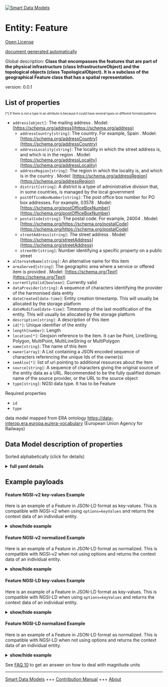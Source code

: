 <!-- 10-Header -->  
[![Smart Data Models](https://smartdatamodels.org/wp-content/uploads/2022/01/SmartDataModels_logo.png "Logo")](https://smartdatamodels.org)  
Entity: Feature  
===============<!-- /10-Header -->  
<!-- 15-License -->  
[Open License](https://github.com/smart-data-models//dataModel.ERA/blob/master/Feature/LICENSE.md)  
[document generated automatically](https://docs.google.com/presentation/d/e/2PACX-1vTs-Ng5dIAwkg91oTTUdt8ua7woBXhPnwavZ0FxgR8BsAI_Ek3C5q97Nd94HS8KhP-r_quD4H0fgyt3/pub?start=false&loop=false&delayms=3000#slide=id.gb715ace035_0_60)  
<!-- /15-License -->  
<!-- 20-Description -->  
Global description: **Class that encompasses the features that are part of the physical infrastructure (class InfrastructureObject) and the topological objects (class TopologicalObject). It is a subclass of the geographical Feature class that has a spatial representation.**  
version: 0.0.1  
<!-- /20-Description -->  
<!-- 30-PropertiesList -->  

## List of properties  

<sup><sub>[*] If there is not a type in an attribute is because it could have several types or different formats/patterns</sub></sup>  
- `address[object]`: The mailing address  . Model: [https://schema.org/address](https://schema.org/address)	- `addressCountry[string]`: The country. For example, Spain  . Model: [https://schema.org/addressCountry](https://schema.org/addressCountry)  
	- `addressLocality[string]`: The locality in which the street address is, and which is in the region  . Model: [https://schema.org/addressLocality](https://schema.org/addressLocality)  
	- `addressRegion[string]`: The region in which the locality is, and which is in the country  . Model: [https://schema.org/addressRegion](https://schema.org/addressRegion)  
	- `district[string]`: A district is a type of administrative division that, in some countries, is managed by the local government    
	- `postOfficeBoxNumber[string]`: The post office box number for PO box addresses. For example, 03578  . Model: [https://schema.org/postOfficeBoxNumber](https://schema.org/postOfficeBoxNumber)  
	- `postalCode[string]`: The postal code. For example, 24004  . Model: [https://schema.org/https://schema.org/postalCode](https://schema.org/https://schema.org/postalCode)  
	- `streetAddress[string]`: The street address  . Model: [https://schema.org/streetAddress](https://schema.org/streetAddress)  
	- `streetNr[string]`: Number identifying a specific property on a public street    
- `alternateName[string]`: An alternative name for this item  - `areaServed[string]`: The geographic area where a service or offered item is provided  . Model: [https://schema.org/Text](https://schema.org/Text)- `currentlyValid[boolean]`: Currently valid  - `dataProvider[string]`: A sequence of characters identifying the provider of the harmonised data entity  - `dateCreated[date-time]`: Entity creation timestamp. This will usually be allocated by the storage platform  - `dateModified[date-time]`: Timestamp of the last modification of the entity. This will usually be allocated by the storage platform  - `description[string]`: A description of this item  - `id[*]`: Unique identifier of the entity  - `length[number]`: Length  - `location[*]`: Geojson reference to the item. It can be Point, LineString, Polygon, MultiPoint, MultiLineString or MultiPolygon  - `name[string]`: The name of this item  - `owner[array]`: A List containing a JSON encoded sequence of characters referencing the unique Ids of the owner(s)  - `seeAlso[*]`: list of uri pointing to additional resources about the item  - `source[string]`: A sequence of characters giving the original source of the entity data as a URL. Recommended to be the fully qualified domain name of the source provider, or the URL to the source object  - `type[string]`: NGSI data type. It has to be Feature  <!-- /30-PropertiesList -->  
<!-- 35-RequiredProperties -->  
Required properties  
- `id`  - `type`  <!-- /35-RequiredProperties -->  
<!-- 40-RequiredProperties -->  
data model mapped from ERA ontology https://data-interop.era.europa.eu/era-vocabulary (European Union Agency for Railways)  
<!-- /40-RequiredProperties -->  
<!-- 50-DataModelHeader -->  
## Data Model description of properties  
Sorted alphabetically (click for details)  
<!-- /50-DataModelHeader -->  
<!-- 60-ModelYaml -->  
<details><summary><strong>full yaml details</strong></summary>    
```yaml  
Feature:    
  description: Class that encompasses the features that are part of the physical infrastructure (class InfrastructureObject) and the topological objects (class TopologicalObject). It is a subclass of the geographical Feature class that has a spatial representation.    
  properties:    
    address:    
      description: The mailing address    
      properties:    
        addressCountry:    
          description: 'The country. For example, Spain'    
          type: string    
          x-ngsi:    
            model: https://schema.org/addressCountry    
            type: Property    
        addressLocality:    
          description: 'The locality in which the street address is, and which is in the region'    
          type: string    
          x-ngsi:    
            model: https://schema.org/addressLocality    
            type: Property    
        addressRegion:    
          description: 'The region in which the locality is, and which is in the country'    
          type: string    
          x-ngsi:    
            model: https://schema.org/addressRegion    
            type: Property    
        district:    
          description: 'A district is a type of administrative division that, in some countries, is managed by the local government'    
          type: string    
          x-ngsi:    
            type: Property    
        postOfficeBoxNumber:    
          description: 'The post office box number for PO box addresses. For example, 03578'    
          type: string    
          x-ngsi:    
            model: https://schema.org/postOfficeBoxNumber    
            type: Property    
        postalCode:    
          description: 'The postal code. For example, 24004'    
          type: string    
          x-ngsi:    
            model: https://schema.org/https://schema.org/postalCode    
            type: Property    
        streetAddress:    
          description: The street address    
          type: string    
          x-ngsi:    
            model: https://schema.org/streetAddress    
            type: Property    
        streetNr:    
          description: Number identifying a specific property on a public street    
          type: string    
          x-ngsi:    
            type: Property    
      type: object    
      x-ngsi:    
        model: https://schema.org/address    
        type: Property    
    alternateName:    
      description: An alternative name for this item    
      type: string    
      x-ngsi:    
        type: Property    
    areaServed:    
      description: The geographic area where a service or offered item is provided    
      type: string    
      x-ngsi:    
        model: https://schema.org/Text    
        type: Property    
    currentlyValid:    
      description: Currently valid    
      type: boolean    
      x-ngsi:    
        type: Property    
    dataProvider:    
      description: A sequence of characters identifying the provider of the harmonised data entity    
      type: string    
      x-ngsi:    
        type: Property    
    dateCreated:    
      description: Entity creation timestamp. This will usually be allocated by the storage platform    
      format: date-time    
      type: string    
      x-ngsi:    
        type: Property    
    dateModified:    
      description: Timestamp of the last modification of the entity. This will usually be allocated by the storage platform    
      format: date-time    
      type: string    
      x-ngsi:    
        type: Property    
    description:    
      description: A description of this item    
      type: string    
      x-ngsi:    
        type: Property    
    id:    
      anyOf:    
        - description: Identifier format of any NGSI entity    
          maxLength: 256    
          minLength: 1    
          pattern: ^[\w\-\.\{\}\$\+\*\[\]`|~^@!,:\\]+$    
          type: string    
          x-ngsi:    
            type: Property    
        - description: Identifier format of any NGSI entity    
          format: uri    
          type: string    
          x-ngsi:    
            type: Property    
      description: Unique identifier of the entity    
      x-ngsi:    
        type: Property    
    length:    
      description: Length    
      type: number    
      x-ngsi:    
        type: Property    
    location:    
      description: 'Geojson reference to the item. It can be Point, LineString, Polygon, MultiPoint, MultiLineString or MultiPolygon'    
      oneOf:    
        - description: Geojson reference to the item. Point    
          properties:    
            bbox:    
              items:    
                type: number    
              minItems: 4    
              type: array    
            coordinates:    
              items:    
                type: number    
              minItems: 2    
              type: array    
            type:    
              enum:    
                - Point    
              type: string    
          required:    
            - type    
            - coordinates    
          title: GeoJSON Point    
          type: object    
          x-ngsi:    
            type: GeoProperty    
        - description: Geojson reference to the item. LineString    
          properties:    
            bbox:    
              items:    
                type: number    
              minItems: 4    
              type: array    
            coordinates:    
              items:    
                items:    
                  type: number    
                minItems: 2    
                type: array    
              minItems: 2    
              type: array    
            type:    
              enum:    
                - LineString    
              type: string    
          required:    
            - type    
            - coordinates    
          title: GeoJSON LineString    
          type: object    
          x-ngsi:    
            type: GeoProperty    
        - description: Geojson reference to the item. Polygon    
          properties:    
            bbox:    
              items:    
                type: number    
              minItems: 4    
              type: array    
            coordinates:    
              items:    
                items:    
                  items:    
                    type: number    
                  minItems: 2    
                  type: array    
                minItems: 4    
                type: array    
              type: array    
            type:    
              enum:    
                - Polygon    
              type: string    
          required:    
            - type    
            - coordinates    
          title: GeoJSON Polygon    
          type: object    
          x-ngsi:    
            type: GeoProperty    
        - description: Geojson reference to the item. MultiPoint    
          properties:    
            bbox:    
              items:    
                type: number    
              minItems: 4    
              type: array    
            coordinates:    
              items:    
                items:    
                  type: number    
                minItems: 2    
                type: array    
              type: array    
            type:    
              enum:    
                - MultiPoint    
              type: string    
          required:    
            - type    
            - coordinates    
          title: GeoJSON MultiPoint    
          type: object    
          x-ngsi:    
            type: GeoProperty    
        - description: Geojson reference to the item. MultiLineString    
          properties:    
            bbox:    
              items:    
                type: number    
              minItems: 4    
              type: array    
            coordinates:    
              items:    
                items:    
                  items:    
                    type: number    
                  minItems: 2    
                  type: array    
                minItems: 2    
                type: array    
              type: array    
            type:    
              enum:    
                - MultiLineString    
              type: string    
          required:    
            - type    
            - coordinates    
          title: GeoJSON MultiLineString    
          type: object    
          x-ngsi:    
            type: GeoProperty    
        - description: Geojson reference to the item. MultiLineString    
          properties:    
            bbox:    
              items:    
                type: number    
              minItems: 4    
              type: array    
            coordinates:    
              items:    
                items:    
                  items:    
                    items:    
                      type: number    
                    minItems: 2    
                    type: array    
                  minItems: 4    
                  type: array    
                type: array    
              type: array    
            type:    
              enum:    
                - MultiPolygon    
              type: string    
          required:    
            - type    
            - coordinates    
          title: GeoJSON MultiPolygon    
          type: object    
          x-ngsi:    
            type: GeoProperty    
      x-ngsi:    
        type: GeoProperty    
    name:    
      description: The name of this item    
      type: string    
      x-ngsi:    
        type: Property    
    owner:    
      description: A List containing a JSON encoded sequence of characters referencing the unique Ids of the owner(s)    
      items:    
        anyOf:    
          - description: Identifier format of any NGSI entity    
            maxLength: 256    
            minLength: 1    
            pattern: ^[\w\-\.\{\}\$\+\*\[\]`|~^@!,:\\]+$    
            type: string    
            x-ngsi:    
              type: Property    
          - description: Identifier format of any NGSI entity    
            format: uri    
            type: string    
            x-ngsi:    
              type: Property    
        description: Unique identifier of the entity    
        x-ngsi:    
          type: Property    
      type: array    
      x-ngsi:    
        type: Property    
    seeAlso:    
      description: list of uri pointing to additional resources about the item    
      oneOf:    
        - items:    
            format: uri    
            type: string    
          minItems: 1    
          type: array    
        - format: uri    
          type: string    
      x-ngsi:    
        type: Property    
    source:    
      description: 'A sequence of characters giving the original source of the entity data as a URL. Recommended to be the fully qualified domain name of the source provider, or the URL to the source object'    
      type: string    
      x-ngsi:    
        type: Property    
    type:    
      description: NGSI data type. It has to be Feature    
      enum:    
        - Feature    
      type: string    
      x-ngsi:    
        type: Property    
  required:    
    - id    
    - type    
  type: object    
  x-derived-from: http://data.europa.eu/949/Feature    
  x-disclaimer: 'Redistribution and use in source and binary forms, with or without modification, are permitted  provided that the license conditions are met. Copyleft (c) 2023 Contributors to Smart Data Models Program'    
  x-license-url: https://github.com/smart-data-models/dataModel.ERA/blob/master/Feature/LICENSE.md    
  x-model-schema: https://smart-data-models.github.io/dataModel.ERA/Certificate/schema.json    
  x-model-tags: 'ERA vocabulary, railway, train'    
  x-version: 0.0.1    
```  
</details>    
<!-- /60-ModelYaml -->  
<!-- 70-MiddleNotes -->  
<!-- /70-MiddleNotes -->  
<!-- 80-Examples -->  
## Example payloads    
#### Feature NGSI-v2 key-values Example    
Here is an example of a Feature in JSON-LD format as key-values. This is compatible with NGSI-v2 when  using `options=keyValues` and returns the context data of an individual entity.  
<details><summary><strong>show/hide example</strong></summary>    
```json  
{  
  "id": "urn:ngsi-ld:Feature:id:SWJZ:26079559",  
  "dateCreated": "2000-11-09T19:30:45Z",  
  "dateModified": "1982-01-16T22:00:49Z",  
  "source": "Table live too always movie.",  
  "name": "Somebody his past show. Provide goal who",  
  "alternateName": "Any rise challenge type.",  
  "description": "Responsibility our class apply",  
  "dataProvider": "Rich clear century others contain help. Not about certainly box. Wi",  
  "owner": [  
    "urn:ngsi-ld:Feature:items:WDIR:57277343",  
    "urn:ngsi-ld:Feature:items:YUTH:26427588"  
  ],  
  "seeAlso": [  
    "urn:ngsi-ld:Feature:items:EGCJ:82697620"  
  ],  
  "location": {  
    "type": "Point",  
    "coordinates": [  
      71.6338955,  
      -141.895474  
    ]  
  },  
  "address": {  
    "streetAddress": "Return end child.",  
    "addressLocality": "Trip professional staff answer. Kitchen yard ten worry suggest whose.",  
    "addressRegion": "Art music already home low. Human despite easy back wind people.",  
    "addressCountry": "Great main confere",  
    "postalCode": "Door weight control head southern pass. Practice art anything even.",  
    "postOfficeBoxNumber": "Clear health there former approach. Now money among budget. Current kind page rather.",  
    "streetNr": "Eight quality not include six. Line response ahead girl we. Answer finally daughter everybody fast.",  
    "district": "Camera worker machine away have loss practice since. Along indeed debate Mrs cut. Lot game charge indeed."  
  },  
  "areaServed": "Real throw sell. Two remembe",  
  "type": "Feature",  
  "currentlyValid": true,  
  "length": 845.9  
}  
```  
</details>  
#### Feature NGSI-v2 normalized Example    
Here is an example of a Feature in JSON-LD format as normalized. This is compatible with NGSI-v2 when not using options and returns the context data of an individual entity.  
<details><summary><strong>show/hide example</strong></summary>    
```json  
{  
  "id": "urn:ngsi-ld:Feature:id:SWJZ:26079559",  
  "dateCreated": {  
    "type": "DateTime",  
    "value": "2000-11-09T19:30:45Z"  
  },  
  "dateModified": {  
    "type": "DateTime",  
    "value": "1982-01-16T22:00:49Z"  
  },  
  "source": {  
    "type": "Text",  
    "value": "Table live too always movie."  
  },  
  "name": {  
    "type": "Text",  
    "value": "Somebody his past show. Provide goal who"  
  },  
  "alternateName": {  
    "type": "Text",  
    "value": "Any rise challenge type."  
  },  
  "description": {  
    "type": "Text",  
    "value": "Responsibility our class apply"  
  },  
  "dataProvider": {  
    "type": "Text",  
    "value": "Rich clear century others contain help. Not about certainly box. Wi"  
  },  
  "owner": {  
    "type": "StructuredValue",  
    "value": [  
      "urn:ngsi-ld:Feature:items:WDIR:57277343",  
      "urn:ngsi-ld:Feature:items:YUTH:26427588"  
    ]  
  },  
  "seeAlso": {  
    "type": "StructuredValue",  
    "value": [  
      "urn:ngsi-ld:Feature:items:EGCJ:82697620"  
    ]  
  },  
  "location": {  
    "type": "geo:json",  
    "value": {  
      "type": "Point",  
      "coordinates": {  
        "type": "StructuredValue",  
        "value": [  
          71.6338955,  
          -141.895474  
        ]  
      }  
    }  
  },  
  "address": {  
    "type": "StructuredValue",  
    "value": {  
      "streetAddress": {  
        "type": "Text",  
        "value": "Return end child."  
      },  
      "addressLocality": {  
        "type": "Text",  
        "value": "Trip professional staff answer. Kitchen yard ten worry suggest whose."  
      },  
      "addressRegion": {  
        "type": "Text",  
        "value": "Art music already home low. Human despite easy back wind people."  
      },  
      "addressCountry": {  
        "type": "Text",  
        "value": "Great main confere"  
      },  
      "postalCode": {  
        "type": "Text",  
        "value": "Door weight control head southern pass. Practice art anything even."  
      },  
      "postOfficeBoxNumber": {  
        "type": "Text",  
        "value": "Clear health there former approach. Now money among budget. Current kind page rather."  
      },  
      "streetNr": {  
        "type": "Text",  
        "value": "Eight quality not include six. Line response ahead girl we. Answer finally daughter everybody fast."  
      },  
      "district": {  
        "type": "Text",  
        "value": "Camera worker machine away have loss practice since. Along indeed debate Mrs cut. Lot game charge indeed."  
      }  
    }  
  },  
  "areaServed": {  
    "type": "Text",  
    "value": "Real throw sell. Two remembe"  
  },  
  "type": "Feature",  
  "currentlyValid": {  
    "type": "Boolean",  
    "value": true  
  },  
  "length": {  
    "type": "Number",  
    "value": 845.9  
  }  
}  
```  
</details>  
#### Feature NGSI-LD key-values Example    
Here is an example of a Feature in JSON-LD format as key-values. This is compatible with NGSI-LD when  using `options=keyValues` and returns the context data of an individual entity.  
<details><summary><strong>show/hide example</strong></summary>    
```json  
{  
  "id": "urn:ngsi-ld:Feature:id:SWJZ:26079559",  
  "dateCreated": "2000-11-09T19:30:45Z",  
  "dateModified": "1982-01-16T22:00:49Z",  
  "source": "Table live too always movie.",  
  "name": "Somebody his past show. Provide goal who",  
  "alternateName": "Any rise challenge type.",  
  "description": "Responsibility our class apply",  
  "dataProvider": "Rich clear century others contain help. Not about certainly box. Wi",  
  "owner": [  
    "urn:ngsi-ld:Feature:items:WDIR:57277343",  
    "urn:ngsi-ld:Feature:items:YUTH:26427588"  
  ],  
  "seeAlso": [  
    "urn:ngsi-ld:Feature:items:EGCJ:82697620"  
  ],  
  "location": {  
    "type": "Point",  
    "coordinates": [  
      71.6338955,  
      -141.895474  
    ]  
  },  
  "address": {  
    "streetAddress": "Return end child.",  
    "addressLocality": "Trip professional staff answer. Kitchen yard ten worry suggest whose.",  
    "addressRegion": "Art music already home low. Human despite easy back wind people.",  
    "addressCountry": "Great main confere",  
    "postalCode": "Door weight control head southern pass. Practice art anything even.",  
    "postOfficeBoxNumber": "Clear health there former approach. Now money among budget. Current kind page rather.",  
    "streetNr": "Eight quality not include six. Line response ahead girl we. Answer finally daughter everybody fast.",  
    "district": "Camera worker machine away have loss practice since. Along indeed debate Mrs cut. Lot game charge indeed."  
  },  
  "areaServed": "Real throw sell. Two remembe",  
  "type": "Feature",  
  "currentlyValid": true,  
  "length": 845.9,  
  "@context": [  
    "https://raw.githubusercontent.com/smart-data-models/dataModel.ERA/master/context.jsonld"  
  ]  
}  
```  
</details>  
#### Feature NGSI-LD normalized Example    
Here is an example of a Feature in JSON-LD format as normalized. This is compatible with NGSI-LD when not using options and returns the context data of an individual entity.  
<details><summary><strong>show/hide example</strong></summary>    
```json  
{  
  "id": "urn:ngsi-ld:Feature:id:NAYS:82910625",  
  "dateCreated": {  
    "type": "Property",  
    "value": {  
      "@type": "DateTime",  
      "@value": "2015-12-02T02:59:26Z"  
    }  
  },  
  "dateModified": {  
    "type": "Property",  
    "value": {  
      "@type": "DateTime",  
      "@value": "2021-04-07T17:47:44Z"  
    }  
  },  
  "source": {  
    "type": "Property",  
    "value": "Station pick serious other seat. Power way score institution. Bill TV some h"  
  },  
  "name": {  
    "type": "Property",  
    "value": "Production factor successful white she live size. Fire social air enter. Skill son sell painting do garden true."  
  },  
  "alternateName": {  
    "type": "Property",  
    "value": "Such culture so million. His break business remembe"  
  },  
  "description": {  
    "type": "Property",  
    "value": "Lose edge want describe nice. Else course war direction international near ask second."  
  },  
  "dataProvider": {  
    "type": "Property",  
    "value": "Cell force pull majo"  
  },  
  "owner": {  
    "type": "Property",  
    "value": [  
      "urn:ngsi-ld:Feature:items:NLJN:58101473",  
      "urn:ngsi-ld:Feature:items:NCUV:87294142"  
    ]  
  },  
  "seeAlso": {  
    "type": "Property",  
    "value": [  
      "urn:ngsi-ld:Feature:items:TOZC:68395253"  
    ]  
  },  
  "location": {  
    "type": "Property",  
    "value": {  
      "type": "Point",  
      "coordinates": [  
        -21.7138025,  
        -147.023625  
      ]  
    }  
  },  
  "address": {  
    "type": "Property",  
    "value": {  
      "streetAddress": "Film tend professional them against between.",  
      "addressLocality": "Country wall dream shoulder treatm",  
      "addressRegion": "Nothing seek address military edge analysis. Well difference series adult method rather",  
      "addressCountry": "Rate purpose see clearly new serious effort. Law travel draw i",  
      "postalCode": "Owner because learn medical. Education adult",  
      "postOfficeBoxNumber": "As true environmental give. Wait how machine century task.",  
      "streetNr": "Anything president her culture each. Several hold couple hair rule manage early most.",  
      "district": "Beyond state c"  
    }  
  },  
  "areaServed": {  
    "type": "Property",  
    "value": "Market yeah different one range lay blood. Operation into near drug something. Beautiful effort"  
  },  
  "type": "Feature",  
  "currentlyValid": {  
    "type": "Property",  
    "value": true  
  },  
  "length": {  
    "type": "Property",  
    "value": 955.0  
  },  
  "@context": [  
    "https://raw.githubusercontent.com/smart-data-models/dataModel.ERA/master/context.jsonld"  
  ]  
}  
```  
</details><!-- /80-Examples -->  
<!-- 90-FooterNotes -->  
<!-- /90-FooterNotes -->  
<!-- 95-Units -->  
See [FAQ 10](https://smartdatamodels.org/index.php/faqs/) to get an answer on how to deal with magnitude units  
<!-- /95-Units -->  
<!-- 97-LastFooter -->  
---  
[Smart Data Models](https://smartdatamodels.org) +++ [Contribution Manual](https://bit.ly/contribution_manual) +++ [About](https://bit.ly/Introduction_SDM)<!-- /97-LastFooter -->  
